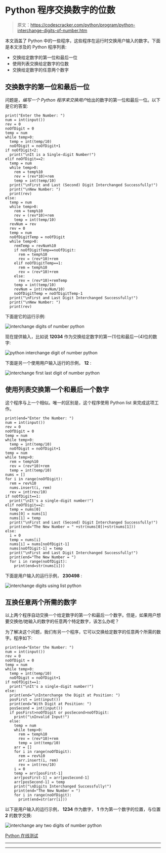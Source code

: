 # Python 程序交换数字的位数

> 原文：<https://codescracker.com/python/program/python-interchange-digits-of-number.htm>

本文涵盖了 Python 中的一些程序，这些程序在运行时交换用户输入的数字。下面是本文涉及的 Python 程序列表:

*   交换给定数字的第一位和最后一位
*   使用列表交换给定数字的位数
*   交换给定数字的任意两个数字

## 交换数字的第一位和最后一位

问题是，*编写一个 Python 程序来交换用户*给出的数字的第一位和最后一位。以下是它的答案:

```
print("Enter the Number: ")
num = int(input())
rev = 0
noOfDigit = 0
temp = num
while temp>0:
  temp = int(temp/10)
  noOfDigit = noOfDigit+1
if noOfDigit<2:
  print("\nIt is a Single-digit Number!")
elif noOfDigit==2:
  temp = num
  while temp>0:
    rem = temp%10
    rev = (rev*10)+rem
    temp = int(temp/10)
  print("\nFirst and Last (Second) Digit Interchanged Successfully!")
  print("\nNew Number: ")
  print(rev)
else:
  temp = num
  while temp>0:
    rem = temp%10
    rev = (rev*10)+rem
    temp = int(temp/10)
  revNum = rev
  rev = 0
  temp = num
  noOfDigitTemp = noOfDigit
  while temp>0:
    remTemp = revNum%10
    if noOfDigitTemp==noOfDigit:
      rem = temp%10
      rev = (rev*10)+rem
    elif noOfDigitTemp==1:
      rem = temp%10
      rev = (rev*10)+rem
    else:
      rev = (rev*10)+remTemp
    temp = int(temp/10)
    revNum = int(revNum/10)
    noOfDigitTemp = noOfDigitTemp-1
  print("\nFirst and Last Digit Interchanged Successfully!")
  print("\nNew Number: ")
  print(rev)
```

下面是它的运行示例:

![interchange digits of number python](img/d4c12534d8c5ef8e320b1cf3dd6b5f13.png)

现在提供输入，比如说 **12034** 作为交换给定数字的第一(1)位和最后一(4)位的数字:

![python interchange digit of number python](img/f87dd090f71de3868d5b5a202bd37874.png)

下面是另一个使用用户输入运行的示例， **12** :

![interchange first last digit of number python](img/0d1893c66cb64f18ccc0e26677e4444e.png)

## 使用列表交换第一个和最后一个数字

这个程序与上一个相似。唯一的区别是，这个程序使用 Python list 来完成这项工作。

```
print(end="Enter the Number: ")
num = int(input())
rev = 0
noOfDigit = 0
temp = num
while temp>0:
  temp = int(temp/10)
  noOfDigit = noOfDigit+1
temp = num
while temp>0:
  rem = temp%10
  rev = (rev*10)+rem
  temp = int(temp/10)
nums = []
for i in range(noOfDigit):
  rem = rev%10
  nums.insert(i, rem)
  rev = int(rev/10)
if noOfDigit==1:
  print("\nIt's a single-digit number!")
elif noOfDigit==2:
  temp = nums[0]
  nums[0] = nums[1]
  nums[1] = temp
  print("\nFirst and Last (Second) Digit Interchanged Successfully!")
  print(end="The New Number = " +str(nums[0])+str(nums[1]))
else:
  i = 0
  temp = nums[i]
  nums[i] = nums[noOfDigit-1]
  nums[noOfDigit-1] = temp
  print("\nFirst and Last Digit Interchanged Successfully!")
  print(end="The New Number = ")
  for i in range(noOfDigit):
    print(end=str(nums[i]))
```

下面是用户输入的运行示例， **230498** :

![interchange digits using list python](img/4fbc5ec6471f6d9377aa0128a7718c23.png)

## 互换任意两个所需的数字

以上两个程序自动交换一个给定数字的第一个和最后一个数字。但是，如果用户想要交换他/她输入的数字的任意两个特定数字，该怎么办呢？

为了解决这个问题，我们有另一个程序，它可以交换给定数字的任意两个所需的数字。程序如下:

```
print(end="Enter the Number: ")
num = int(input())
rev = 0
noOfDigit = 0
temp = num
while temp>0:
  temp = int(temp/10)
  noOfDigit = noOfDigit+1
if noOfDigit==1:
  print("\nIt's a single-digit number!")
else:
  print(end="\nInterchange the Digit at Position: ")
  posFirst = int(input())
  print(end="With Digit at Position: ")
  posSecond = int(input())
  if posFirst>noOfDigit or posSecond>noOfDigit:
    print("\nInvalid Input!")
  else:
    temp = num
    while temp>0:
      rem = temp%10
      rev = (rev*10)+rem
      temp = int(temp/10)
    arr = []
    for i in range(noOfDigit):
      rem = rev%10
      arr.insert(i, rem)
      rev = int(rev/10)
    i = 0
    temp = arr[posFirst-1]
    arr[posFirst-1] = arr[posSecond-1]
    arr[posSecond-1] = temp
    print("\nDigits Interchanged Successfully!")
    print(end="The New Number = ")
    for i in range(noOfDigit):
      print(end=str(arr[i]))
```

以下是用户输入的运行示例， **1234** 作为数字， **1** 作为第一个数字的位置，与位置 **2** 的数字交换:

![interchange any two digits of number python](img/e132ed311a89e509e522e0c03efdf1ac.png)

[Python 在线测试](/exam/showtest.php?subid=10)

* * *

* * *